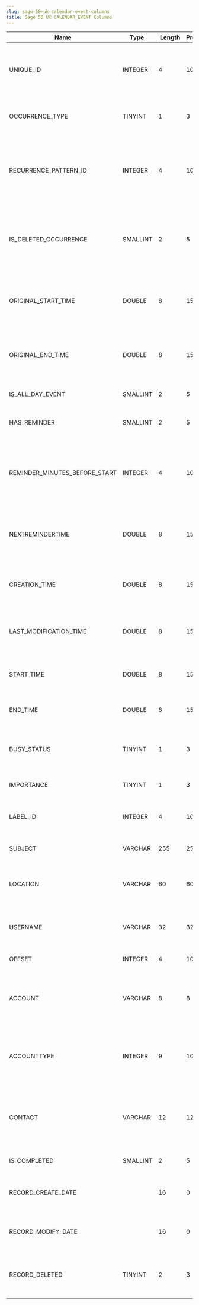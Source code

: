 ```yaml
---
slug: sage-50-uk-calendar-event-columns
title: Sage 50 UK CALENDAR_EVENT Columns
---
```

| Name | Type  |  Length | Precision  |  Notes  | Example |
| --- | --- | --- | --- | --- | --- |
| UNIQUE_ID | INTEGER | 4 | 10 | The unique identifier of this calendar event (an internal number) | 1 |
| OCCURRENCE_TYPE | TINYINT | 1 | 3 | How was this event generated, in terms of recurrence? | 0 |
| RECURRENCE_PATTERN_ID | INTEGER | 4 | 10 | The unique identifier of a recurrence pattern associated with this event (a foreign key) | 0 |
| IS_DELETED_OCCURRENCE | SMALLINT | 2 | 5 | Does this event represent an occurrence a recurring event that's been deleted? | 0 |
| ORIGINAL_START_TIME | DOUBLE | 8 | 15 | The start time of the master event for this recurrence exception | 0 |
| ORIGINAL_END_TIME | DOUBLE | 8 | 15 | The end time of the master event for this recurrence exception | 0 |
| IS_ALL_DAY_EVENT | SMALLINT | 2 | 5 | Is this event an all-day event? | 1 |
| HAS_REMINDER | SMALLINT | 2 | 5 | Is the reminder enabled for this event? | 1 |
| REMINDER_MINUTES_BEFORE_START | INTEGER | 4 | 10 | The number of minutes before the start of the event that the user should alerted to it | 15 |
| NEXTREMINDERTIME | DOUBLE | 8 | 15 | The date and time at which the next reminder is to be shown. | 0 |
| CREATION_TIME | DOUBLE | 8 | 15 | The date and time at which this event was first created | 0 |
| LAST_MODIFICATION_TIME | DOUBLE | 8 | 15 | The date and time at which this event was last modified | 0 |
| START_TIME | DOUBLE | 8 | 15 | The date and time at which this event begins | 39702 |
| END_TIME | DOUBLE | 8 | 15 | The date and time at which this event ends | 39702.0069444444 |
| BUSY_STATUS | TINYINT | 1 | 3 | How will the user be occupied for the duration of this event? | 0 |
| IMPORTANCE | TINYINT | 1 | 3 | How important is this event? | 0 |
| LABEL_ID | INTEGER | 4 | 10 | The unique identifier of the label applied to this event | 6 |
| SUBJECT | VARCHAR | 255 | 255 | The subject/title of the event | Promised Payment from ABS001 for £750.00 |
| LOCATION | VARCHAR | 60 | 60 | A string in which the user can enter the location of the event |  |
| USERNAME | VARCHAR | 32 | 32 | The name of the user who created the event |  |
| OFFSET | INTEGER | 4 | 10 | Where memo is in file | 10 |
| ACCOUNT | VARCHAR | 8 | 8 | The unique identifier of the customer or supplier linked to the event | ABS001 |
| ACCOUNTTYPE | INTEGER | 9 | 10 | Denotes if the reference stored in the account field is a customer or supplier | 0 |
| CONTACT | VARCHAR | 12 | 12 | The name of the contact at the customer or supplier linked to the event |  |
| IS_COMPLETED | SMALLINT | 2 | 5 | Is this event flagged as complete? | 0 |
| RECORD_CREATE_DATE |  | 16 | 0 | Date and time when the record was created. | 27/04/2010 17:16:58 |
| RECORD_MODIFY_DATE |  | 16 | 0 | Date and time when the record was modified. | 04/08/2017 14:18:54 |
| RECORD_DELETED | TINYINT | 2 | 3 | Flag denoting if the record has been deleted or not. | 0 |
